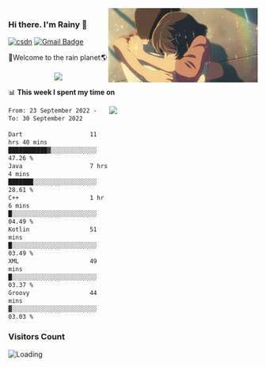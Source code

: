<img  align='right' height="150" src="https://github.com/LikeRainDay/LikeRainDay/blob/master/pic/img_rain_1.gif?raw=true">



### Hi there. I'm Rainy :lemon:

[![csdn](https://img.shields.io/badge/-csdn-c14438?style=flat-square&logo=c&logoColor=white)](https://blog.csdn.net/qq_15807167)
[![Gmail Badge](https://img.shields.io/badge/-gmail-c14438?style=flat-square&logo=Gmail&logoColor=white&link=mailto:houshuai0816@gmail.com)](mailto:houshuai0816@gmail.com)

🚀Welcome to the rain planet🌎

<center>
<img align='center'  src="https://source.unsplash.com/random/1200x600">
</center>

📊 **This week I spent my time on**

<img align='right'   width="300" src="https://github-readme-stats.vercel.app/api?username=LikeRainDay&show_icons=true&title_color=fff&icon_color=79ff97&text_color=9f9f9f&bg_color=151515&count_private=true">

<!--START_SECTION:waka-->

```text
From: 23 September 2022 - To: 30 September 2022

Dart                   11 hrs 40 mins  ███████████▓░░░░░░░░░░░░░   47.26 %
Java                   7 hrs 4 mins    ███████░░░░░░░░░░░░░░░░░░   28.61 %
C++                    1 hr 6 mins     █░░░░░░░░░░░░░░░░░░░░░░░░   04.49 %
Kotlin                 51 mins         █░░░░░░░░░░░░░░░░░░░░░░░░   03.49 %
XML                    49 mins         █░░░░░░░░░░░░░░░░░░░░░░░░   03.37 %
Groovy                 44 mins         ▓░░░░░░░░░░░░░░░░░░░░░░░░   03.03 %
```

<!--END_SECTION:waka-->

### Visitors Count
<img align="left" src = "https://profile-counter.glitch.me/LikeRainDay/count.svg" alt ="Loading">
